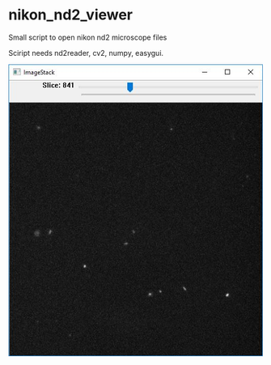 # nikon_nd2_viewer
Small script to open nikon nd2 microscope files

Sciript needs nd2reader, cv2, numpy, easygui.

![alt text](https://github.com/dzyla/nikon_nd2_viewer/blob/master/123123123123.JPG
)

